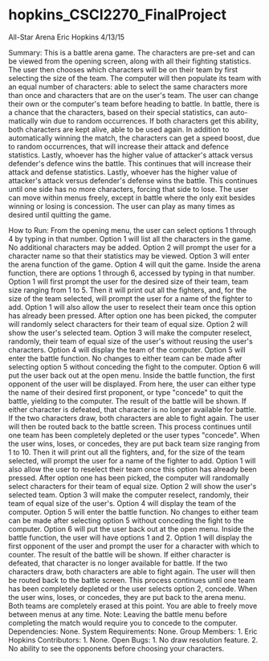 # hopkins_CSCI2270_FinalProject
All-Star Arena
Eric Hopkins
4/13/15

Summary:
	This is a battle arena game.  The characters are pre-set and can be viewed
from the opening screen, along with all their fighting statistics.  The user then chooses which
characters will be on their team by first selecting the size of the team. The computer
will then populate its team with an equal number of characters: able to select 
the same characters more than once and characters that are on the user's team. The 
user can change their own or the computer's team before heading to battle.  In battle,
there is a chance that the characters, based on their special statistics, can auto-
matically win due to random occurrences.  If both characters get this ability, 
both characters are kept alive, able to be used again.  In addition to automatically 
winning the match, the characters can get a speed boost, due to random occurrences, 
that will increase their attack and defence statistics.  Lastly, whoever has the higher
value of attacker's attack versus defender's defence wins the battle.  This continues
that will increase their attack and defense statistics.  Lastly, whoever has the higher
value of attacker's attack versus defender's defense wins the battle.  This continues
until one side has no more characters, forcing that side to lose.  The user can move
within menus freely, except in battle where the only exit besides winning or losing
is concession.  The user can play as many times as desired until quitting the game.

How to Run:
	From the opening menu, the user can select options 1 through 4 by typing in that
number.  Option 1 will list all the characters in the game. No additional characters
may be added.  Option 2 will prompt the user for a character name so that their 
statistics may be viewed.  Option 3 will enter the arena function of the game. Option
4 will quit the game.
	Inside the arena function, there are options 1 through 6, accessed by typing in
that number.  Option 1 will first prompt the user for the desired size of their team,
team size ranging from 1 to 5. Then it will print out all the fighters, and, for the 
size of the team selected, will prompt the user for a name of the fighter to add.
Option 1 will also allow the user to reselect their team once this option has already
been pressed.  After option one has been picked, the computer will randomly select
characters for their team of equal size.  Option 2 will show the user's selected team.
Option 3 will make the computer reselect, randomly, their team of equal size of the
user's without reusing the user's characters.  Option 4 will display the team of the 
computer.  Option 5 will enter the battle function.  No changes to either team can be 
made after selecting option 5 without conceding the fight to the computer.  Option 6 
will put the user back out at the open menu.
	Inside the battle function, the first opponent of the user will be displayed. From
here, the user can either type the name of their desired first proponent, or type 
"concede" to quit the battle, yielding to the computer. The result of the battle will be shown.  If either character is defeated,
that character is no longer available for battle.  If the two characters draw, both
characters are able to fight again.  The user will then be routed back to the battle
screen.  This process continues until one team has been completely depleted or the user
types "concede".  When the user wins, loses, or concedes, they are put back
team size ranging from 1 to 10. Then it will print out all the fighters, and, for the 
size of the team selected, will prompt the user for a name of the fighter to add.
Option 1 will also allow the user to reselect their team once this option has already
been pressed.  After option one has been picked, the computer will randomally select
characters for their team of equal size.  Option 2 will show the user's selected team.
Option 3 will make the computer reselect, randomly, their team of equal size of the
user's.  Option 4 will display the team of the computer.  Option 5 will enter the battle
function.  No changes to either team can be made after selecting option 5 without
conceding the fight to the computer.  Option 6 will put the user back out at the open 
menu.
	Inside the battle function, the user will have options 1 and 2.  Option 1 will
display the first opponent of the user and prompt the user for a character with which 
to counter.  The result of the battle will be shown.  If either character is defeated,
that character is no longer available for battle.  If the two characters draw, both
characters are able to fight again.  The user will then be routed back to the battle
screen.  This process continues until one team has been completely depleted or the user
selects option 2, concede.  When the user wins, loses, or concedes, they are put back
to the arena menu.  Both teams are completely erased at this point.
	You are able to freely move between menus at any time. Note: Leaving the battle 
menu before completing the match would require you to concede to the computer.
Dependencies:
	None.
System Requirements:
	None.
Group Members:
	1. Eric Hopkins
Contributors:
	1. None.
Open Bugs:
	1. No draw resolution feature.
	2. No ability to see the opponents before choosing your characters.